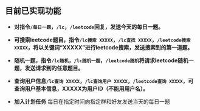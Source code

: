 ## 目前已实现功能
- **对指令`/每日一题`，`/lc`，`/leetcode`回复，发送今天的每日一题。**

- **可搜索leetcode题目，指令`/lc搜索 XXXXX`，`/lc查找 XXXXX`，`/leetcode搜索 XXXXX`，将以关键词“XXXXX”进行leetcode搜索，发送搜索到的第一道题。**

- **随机一题，指令`/lc随机`，`/lc随机一题`，`/leetcode随机`将请求leetcode随机一题，发送请求到的任意题目。**

- **查询用户信息`/lc查询 XXXXX`，`/lc查询用户 XXXXX`，`/leetcode查询 XXXXX`，可查询用户基本信息，XXXXX为用户ID（不能用用户名）。**

- **加入计划任务**  每日在指定时间向指定群和好友发送当天的每日一题